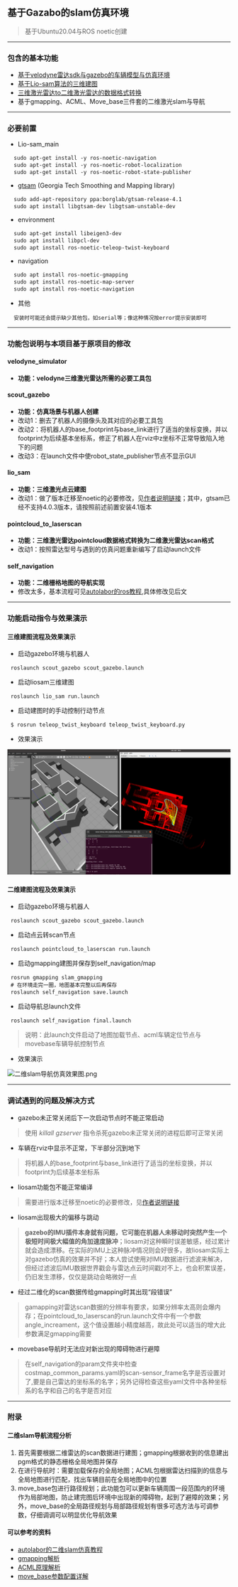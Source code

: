 ## 基于Gazabo的slam仿真环境
> 基于Ubuntu20.04与ROS noetic创建
----------
### 包含的基本功能
* [基于velodyne雷达sdk与gazebo的车辆模型与仿真环境](https://github.com/linzs-online/robot_gazebo/tree/main)
* [基于Lio-sam算法的三维建图](https://github.com/TixiaoShan/LIO-SAM/tree/master)
* [三维激光雷达to二维激光雷达的数据格式转换](https://github.com/zhouyong1234/pointcloud_to_laserscan)
* 基于gmapping、ACML、Move_base三件套的二维激光slam与导航
-------
### 必要前置
* Lio-sam_main
```
  sudo apt-get install -y ros-noetic-navigation
  sudo apt-get install -y ros-noetic-robot-localization
  sudo apt-get install -y ros-noetic-robot-state-publisher
```
- [gtsam](https://gtsam.org/get_started/) (Georgia Tech Smoothing and Mapping library)
```
  sudo add-apt-repository ppa:borglab/gtsam-release-4.1
  sudo apt install libgtsam-dev libgtsam-unstable-dev
```
* environment
```
  sudo apt-get install libeigen3-dev
  sudo apt install libpcl-dev
  sudo apt install ros-noetic-teleop-twist-keyboard
```
* navigation
```
  sudo apt install ros-noetic-gmapping
  sudo apt install ros-noetic-map-server
  sudo apt install ros-noetic-navigation
```
* 其他
```
  安装时可能还会提示缺少其他包，如serial等；像这种情况按error提示安装即可
```
---------
### 功能包说明与本项目基于原项目的修改
#### velodyne_simulator
* **功能：velodyne三维激光雷达所需的必要工具包**
#### scout_gazebo
* **功能：仿真场景与机器人创建**
* 改动1：删去了机器人的摄像头及其对应的必要工具包
* 改动2：将机器人的base_footprint与base_link进行了适当的坐标变换，并以footprint为后续基本坐标系，修正了机器人在rviz中z坐标不正常导致陷入地下的问题
* 改动3：在launch文件中使robot_state_publisher节点不显示GUI
#### lio_sam
* **功能：三维激光点云建图**
* 改动1：做了版本迁移至noetic的必要修改，见[作者说明链接](https://github.com/TixiaoShan/LIO-SAM/issues/206#issuecomment-1095370894)；其中，gtsam已经不支持4.0.3版本，请按照前述前置安装4.1版本
#### pointcloud_to_laserscan
* **功能：三维激光雷达pointcloud数据格式转换为二维激光雷达scan格式**
* 改动1：按照雷达型号与遇到的仿真问题重新编写了启动launch文件
#### self_navigation
* **功能：二维栅格地图的导航实现**
*  修改太多，基本流程可见[autolabor的ros教程](http://www.autolabor.com.cn/book/ROSTutorials/di-7-zhang-ji-qi-ren-dao-822a28-fang-771f29/72-dao-hang-shi-xian.html),具体修改见后文
----------
### 功能启动指令与效果演示
#### 三维建图流程及效果演示
* 启动gazebo环境与机器人
```
 roslaunch scout_gazebo scout_gazebo.launch
```
* 启动liosam三维建图
```
 roslaunch lio_sam run.launch
```
* 启动建图时的手动控制行动节点
```
 $ rosrun teleop_twist_keyboard teleop_twist_keyboard.py
```
* 效果演示

![liosam仿真效果图.png](./markdown_pic/1.png)
#### 二维建图流程及效果演示
* 启动gazebo环境与机器人
```
 roslaunch scout_gazebo scout_gazebo.launch
```
* 启动点云转scan节点
```
 roslaunch pointcloud_to_laserscan run.launch
```
* 启动gmapping建图并保存到self_navigation/map
```
 rosrun gmapping slam_gmapping
 # 在环境走完一圈，地图基本完整以后再保存
 roslaunch self_navigation save.launch
```
* 启动导航总launch文件
```
 roslaunch self_navigation final.launch
```
> 说明：此launch文件启动了地图加载节点、acml车辆定位节点与movebase车辆导航控制节点
* 效果演示
  
![二维slam导航仿真效果图.png](./markdown_pic/2.gif)

-----------------------
### 调试遇到的问题及解决方式
* gazebo未正常关闭后下一次启动节点时不能正常启动
> 使用 *killall gzserver* 指令杀死gazebo未正常关闭的进程后即可正常关闭
* 车辆在rviz中显示不正常，下半部分沉到地下
> 将机器人的base_footprint与base_link进行了适当的坐标变换，并以footprint为后续基本坐标系
* liosam功能包不能正常编译
> 需要进行版本迁移至noetic的必要修改，见[作者说明链接](https://github.com/TixiaoShan/LIO-SAM/issues/206#issuecomment-1095370894)
* liosam出现极大的偏移与跳动
> **gazebo的IMU插件本身就有问题，它可能在机器人未移动时突然产生一个极短时间极大幅值的角加速度脉冲**；liosam对这种瞬时误差敏感，经过累计就会造成漂移。在实际的IMU上这种脉冲情况则会好很多，故liosam实际上对gazebo仿真的效果并不好；本人尝试使用对IMU数据进行滤波来解决，但经过滤波后IMU数据世界戳会与雷达点云时间戳对不上，也会积累误差，仍旧发生漂移，仅仅是跳动会略微好一点
* 经过二维化的scan数据传给gmapping时其出现“段错误”
> gamapping对雷达scan数据的分辨率有要求，如果分辨率太高则会爆内存；在pointcloud_to_laserscan的run.launch文件中有一个参数angle_increament，这个值设置越小精度越高，故此处可以适当的增大此参数满足gmapping需要
* movebase导航时无法应对新出现的障碍物进行避障
> 在self_navigation的param文件夹中检查costmap_common_params.yaml的scan-sensor_frame名字是否设置对了,要是自己雷达的坐标系的名字；另外记得检查这些yaml文件中各种坐标系的名字和自己的名字是否对应
-----------------
### 附录
#### 二维slam导航流程分析
1. 首先需要根据二维雷达的scan数据进行建图；gmapping根据收到的信息建出pgm格式的静态栅格全局地图并保存
2. 在进行导航时：需要加载保存的全局地图；ACML包根据雷达扫描到的信息与全局地图进行匹配，找出车辆目前在全局地图中的位置
3. move_base包进行路径规划；此功能包可以更新车辆周围一段范围内的环境作为局部地图，防止建完图后环境中出现新的障碍物，起到了避障的效果；另外，move_base的全局路径规划与局部路径规划有很多可选方法与可调参数，仔细调调可以明显优化导航效果
#### 可以参考的资料
* [autolabor的二维slam仿真教程](http://www.autolabor.com.cn/book/ROSTutorials/di-7-zhang-ji-qi-ren-dao-822a28-fang-771f29/72-dao-hang-shi-xian.html)
* [gmapping解析](https://zhuanlan.zhihu.com/p/262287388)
* [ACML原理解析](https://zhuanlan.zhihu.com/p/296615490)
* [move_base参数配置详解](https://blog.csdn.net/weixin_43259286/article/details/107235533)

